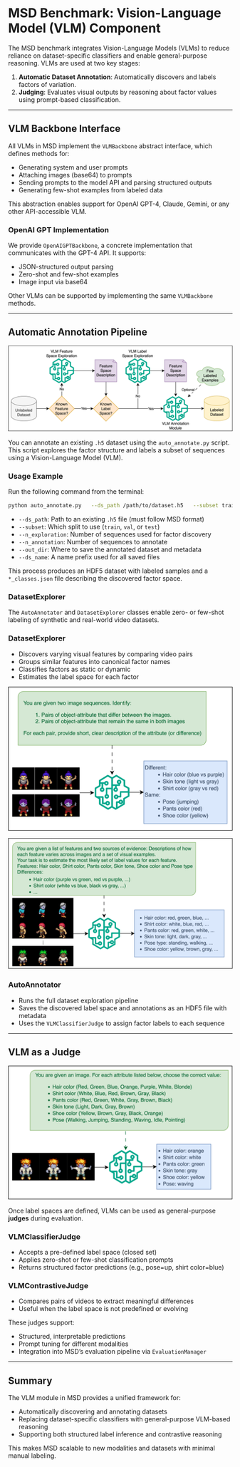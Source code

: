 # MSD Benchmark: Vision-Language Model (VLM) Component

The MSD benchmark integrates Vision-Language Models (VLMs) to reduce reliance on dataset-specific classifiers and enable general-purpose reasoning. VLMs are used at two key stages:

1. **Automatic Dataset Annotation**: Automatically discovers and labels factors of variation.
2. **Judging**: Evaluates visual outputs by reasoning about factor values using prompt-based classification.

---

## VLM Backbone Interface

All VLMs in MSD implement the `VLMBackbone` abstract interface, which defines methods for:

- Generating system and user prompts
- Attaching images (base64) to prompts
- Sending prompts to the model API and parsing structured outputs
- Generating few-shot examples from labeled data

This abstraction enables support for OpenAI GPT-4, Claude, Gemini, or any other API-accessible VLM.

### OpenAI GPT Implementation
We provide `OpenAIGPTBackbone`, a concrete implementation that communicates with the GPT-4 API. It supports:

- JSON-structured output parsing
- Zero-shot and few-shot examples
- Image input via base64

Other VLMs can be supported by implementing the same `VLMBackbone` methods.

---

## Automatic Annotation Pipeline

![VLM Annotation Pipeline](../figures/vlm_overview.png)

You can annotate an existing `.h5` dataset using the `auto_annotate.py` script. This script explores the factor structure and labels a subset of sequences using a Vision-Language Model (VLM).

### Usage Example
Run the following command from the terminal:

```bash
python auto_annotate.py   --ds_path /path/to/dataset.h5   --subset train   --n_exploration 500   --n_annotation 500   --out_dir /path/to/output   --ds_name my_dataset_name
```

- `--ds_path`: Path to an existing `.h5` file (must follow MSD format)
- `--subset`: Which split to use (`train`, `val`, or `test`)
- `--n_exploration`: Number of sequences used for factor discovery
- `--n_annotation`: Number of sequences to annotate
- `--out_dir`: Where to save the annotated dataset and metadata
- `--ds_name`: A name prefix used for all saved files

This process produces an HDF5 dataset with labeled samples and a `*_classes.json` file describing the discovered factor space.

### DatasetExplorer

The `AutoAnnotator` and `DatasetExplorer` classes enable zero- or few-shot labeling of synthetic and real-world video datasets.

### DatasetExplorer
- Discovers varying visual features by comparing video pairs
- Groups similar features into canonical factor names
- Classifies factors as static or dynamic
- Estimates the label space for each factor

![VLM Feature Exploration](../figures/vlm_feature_exploration.png)

![VLM Label Exploration](../figures/vlm_label_exploration.png)

### AutoAnnotator
- Runs the full dataset exploration pipeline
- Saves the discovered label space and annotations as an HDF5 file with metadata
- Uses the `VLMClassifierJudge` to assign factor labels to each sequence

---

## VLM as a Judge

![VLM Judge](../figures/vlm_judge.png)

Once label spaces are defined, VLMs can be used as general-purpose **judges** during evaluation.

### VLMClassifierJudge
- Accepts a pre-defined label space (closed set)
- Applies zero-shot or few-shot classification prompts
- Returns structured factor predictions (e.g., pose=up, shirt color=blue)

### VLMContrastiveJudge
- Compares pairs of videos to extract meaningful differences
- Useful when the label space is not predefined or evolving

These judges support:
- Structured, interpretable predictions
- Prompt tuning for different modalities
- Integration into MSD’s evaluation pipeline via `EvaluationManager`

---

## Summary

The VLM module in MSD provides a unified framework for:
- Automatically discovering and annotating datasets
- Replacing dataset-specific classifiers with general-purpose VLM-based reasoning
- Supporting both structured label inference and contrastive reasoning

This makes MSD scalable to new modalities and datasets with minimal manual labeling.